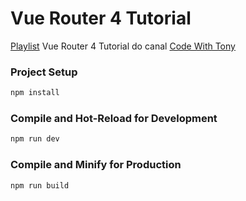 # Vue Router 4 Tutorial

[Playlist](https://www.youtube.com/playlist?list=PL6tf8fRbavl1A-S6D6Lt_fNWogiaGlP7L) Vue Router 4 Tutorial do canal [Code With Tony](https://www.youtube.com/@codewithtonyofficial)

### Project Setup

```sh
npm install
```

### Compile and Hot-Reload for Development

```sh
npm run dev
```

### Compile and Minify for Production

```sh
npm run build
```